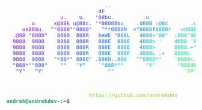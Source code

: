 <pre><font color="#D002AC"> </font><font color="#CD02B0"> </font><font color="#CA01B4"> </font><font color="#C601B7"> </font><font color="#C301BB"> </font><font color="#BF01BF"> </font><font color="#BB01C3"> </font><font color="#B801C6"> </font><font color="#B401CA"> </font><font color="#B002CD"> </font><font color="#AC02D0"> </font><font color="#A803D4"> </font><font color="#A404D7"> </font><font color="#A005DA"> </font><font color="#9C06DD"> </font><font color="#9807DF"> </font><font color="#9309E2"> </font><font color="#8F0AE5"> </font><font color="#8B0CE7"> </font><font color="#870EEA"> </font><font color="#8310EC"> </font><font color="#7E12EE"> </font><font color="#7A14F0"> </font><font color="#7617F2"> </font><font color="#7219F4"> </font><font color="#6E1CF5"> </font><font color="#691EF7"> </font><font color="#6521F8"> </font><font color="#6124FA"> </font><font color="#5D27FB"> </font><font color="#592AFC"> </font><font color="#552DFC">.</font><font color="#5130FD">.</font><font color="#4D34FE"> </font><font color="#4937FE"> </font><font color="#453BFE"> </font><font color="#423EFE"> </font><font color="#3E42FE"> </font><font color="#3A46FE"> </font><font color="#374AFE"> </font><font color="#334DFE"> </font><font color="#3051FD"> </font><font color="#2D55FC"> </font><font color="#2A59FB"> </font><font color="#275DFA"> </font><font color="#2462F9"> </font><font color="#2166F8"> </font><font color="#1E6AF7"> </font><font color="#1B6EF5"> </font><font color="#1972F4"> </font><font color="#1676F2"> </font><font color="#147BF0"> </font><font color="#127FEE"> </font><font color="#1083EC"> </font><font color="#0E87E9"> </font><font color="#0C8CE7"> </font><font color="#0A90E4"> </font><font color="#0994E2"> </font><font color="#0798DF"> </font><font color="#069CDC"> </font><font color="#05A0D9"> </font><font color="#04A4D6"> </font><font color="#03A8D3"> </font><font color="#02ACD0"> </font><font color="#02B0CD"> </font><font color="#01B4C9"> </font><font color="#01B8C6"> </font><font color="#01BCC2"> </font><font color="#01C0BE"> </font><font color="#01C3BB"> </font><font color="#01C7B7">.</font><font color="#01CAB3">.</font><font color="#02CEAF"> </font><font color="#02D1AB"> </font><font color="#03D4A7"> </font><font color="#04D7A3"> </font><font color="#05DA9F"> </font><font color="#06DD9B"> </font>
<font color="#C601B7"> </font><font color="#C301BB"> </font><font color="#BF01BF"> </font><font color="#BB01C3"> </font><font color="#B801C6"> </font><font color="#B401CA"> </font><font color="#B002CD"> </font><font color="#AC02D0"> </font><font color="#A803D4"> </font><font color="#A404D7"> </font><font color="#A005DA"> </font><font color="#9C06DD"> </font><font color="#9807DF"> </font><font color="#9309E2"> </font><font color="#8F0AE5"> </font><font color="#8B0CE7"> </font><font color="#870EEA"> </font><font color="#8310EC"> </font><font color="#7E12EE"> </font><font color="#7A14F0"> </font><font color="#7617F2"> </font><font color="#7219F4"> </font><font color="#6E1CF5"> </font><font color="#691EF7"> </font><font color="#6521F8"> </font><font color="#6124FA"> </font><font color="#5D27FB"> </font><font color="#592AFC"> </font><font color="#552DFC"> </font><font color="#5130FD">d</font><font color="#4D34FE">F</font><font color="#4937FE"> </font><font color="#453BFE"> </font><font color="#423EFE"> </font><font color="#3E42FE"> </font><font color="#3A46FE"> </font><font color="#374AFE"> </font><font color="#334DFE"> </font><font color="#3051FD"> </font><font color="#2D55FC"> </font><font color="#2A59FB"> </font><font color="#275DFA"> </font><font color="#2462F9"> </font><font color="#2166F8"> </font><font color="#1E6AF7"> </font><font color="#1B6EF5"> </font><font color="#1972F4"> </font><font color="#1676F2"> </font><font color="#147BF0"> </font><font color="#127FEE"> </font><font color="#1083EC"> </font><font color="#0E87E9"> </font><font color="#0C8CE7"> </font><font color="#0A90E4"> </font><font color="#0994E2"> </font><font color="#0798DF"> </font><font color="#069CDC"> </font><font color="#05A0D9"> </font><font color="#04A4D6"> </font><font color="#03A8D3"> </font><font color="#02ACD0"> </font><font color="#02B0CD"> </font><font color="#01B4C9"> </font><font color="#01B8C6"> </font><font color="#01BCC2">&lt;</font><font color="#01C0BE"> </font><font color="#01C3BB">.</font><font color="#01C7B7">z</font><font color="#01CAB3">@</font><font color="#02CEAF">8</font><font color="#02D1AB">&quot;</font><font color="#03D4A7">`</font><font color="#04D7A3"> </font><font color="#05DA9F"> </font><font color="#06DD9B"> </font><font color="#08E097"> </font><font color="#09E393"> </font><font color="#0BE58F"> </font>
<font color="#BB01C3"> </font><font color="#B801C6"> </font><font color="#B401CA"> </font><font color="#B002CD"> </font><font color="#AC02D0"> </font><font color="#A803D4"> </font><font color="#A404D7"> </font><font color="#A005DA"> </font><font color="#9C06DD"> </font><font color="#9807DF"> </font><font color="#9309E2"> </font><font color="#8F0AE5"> </font><font color="#8B0CE7"> </font><font color="#870EEA"> </font><font color="#8310EC"> </font><font color="#7E12EE"> </font><font color="#7A14F0"> </font><font color="#7617F2">u</font><font color="#7219F4">.</font><font color="#6E1CF5"> </font><font color="#691EF7"> </font><font color="#6521F8"> </font><font color="#6124FA"> </font><font color="#5D27FB">u</font><font color="#592AFC">.</font><font color="#552DFC"> </font><font color="#5130FD"> </font><font color="#4D34FE"> </font><font color="#4937FE">&apos;</font><font color="#453BFE">8</font><font color="#423EFE">8</font><font color="#3E42FE">b</font><font color="#3A46FE">u</font><font color="#374AFE">.</font><font color="#334DFE"> </font><font color="#3051FD"> </font><font color="#2D55FC"> </font><font color="#2A59FB"> </font><font color="#275DFA"> </font><font color="#2462F9"> </font><font color="#2166F8"> </font><font color="#1E6AF7"> </font><font color="#1B6EF5"> </font><font color="#1972F4">.</font><font color="#1676F2">u</font><font color="#147BF0"> </font><font color="#127FEE"> </font><font color="#1083EC"> </font><font color="#0E87E9"> </font><font color="#0C8CE7">.</font><font color="#0A90E4"> </font><font color="#0994E2"> </font><font color="#0798DF"> </font><font color="#069CDC"> </font><font color="#05A0D9"> </font><font color="#04A4D6"> </font><font color="#03A8D3"> </font><font color="#02ACD0"> </font><font color="#02B0CD"> </font><font color="#01B4C9"> </font><font color="#01B8C6"> </font><font color="#01BCC2"> </font><font color="#01C0BE"> </font><font color="#01C3BB"> </font><font color="#01C7B7"> </font><font color="#01CAB3">!</font><font color="#02CEAF">@</font><font color="#02D1AB">8</font><font color="#03D4A7">8</font><font color="#04D7A3">E</font><font color="#05DA9F"> </font><font color="#06DD9B"> </font><font color="#08E097"> </font><font color="#09E393"> </font><font color="#0BE58F"> </font><font color="#0CE88A"> </font><font color="#0EEA86"> </font><font color="#10EC82"> </font>
<font color="#B002CD"> </font><font color="#AC02D0"> </font><font color="#A803D4"> </font><font color="#A404D7"> </font><font color="#A005DA"> </font><font color="#9C06DD"> </font><font color="#9807DF"> </font><font color="#9309E2"> </font><font color="#8F0AE5">u</font><font color="#8B0CE7"> </font><font color="#870EEA"> </font><font color="#8310EC"> </font><font color="#7E12EE"> </font><font color="#7A14F0"> </font><font color="#7617F2"> </font><font color="#7219F4">x</font><font color="#6E1CF5">@</font><font color="#691EF7">8</font><font color="#6521F8">8</font><font color="#6124FA">k</font><font color="#5D27FB"> </font><font color="#592AFC">u</font><font color="#552DFC">@</font><font color="#5130FD">8</font><font color="#4D34FE">8</font><font color="#4937FE">c</font><font color="#453BFE">.</font><font color="#423EFE"> </font><font color="#3E42FE">&apos;</font><font color="#3A46FE">*</font><font color="#374AFE">8</font><font color="#334DFE">8</font><font color="#3051FD">8</font><font color="#2D55FC">8</font><font color="#2A59FB">8</font><font color="#275DFA">b</font><font color="#2462F9">u</font><font color="#2166F8"> </font><font color="#1E6AF7"> </font><font color="#1B6EF5"> </font><font color="#1972F4"> </font><font color="#1676F2">.</font><font color="#147BF0">d</font><font color="#127FEE">8</font><font color="#1083EC">8</font><font color="#0E87E9">B</font><font color="#0C8CE7"> </font><font color="#0A90E4">:</font><font color="#0994E2">@</font><font color="#0798DF">8</font><font color="#069CDC">c</font><font color="#05A0D9"> </font><font color="#04A4D6"> </font><font color="#03A8D3"> </font><font color="#02ACD0"> </font><font color="#02B0CD"> </font><font color="#01B4C9"> </font><font color="#01B8C6"> </font><font color="#01BCC2">.</font><font color="#01C0BE">u</font><font color="#01C3BB"> </font><font color="#01C7B7"> </font><font color="#01CAB3"> </font><font color="#02CEAF"> </font><font color="#02D1AB"> </font><font color="#03D4A7">&apos;</font><font color="#04D7A3">8</font><font color="#05DA9F">8</font><font color="#06DD9B">8</font><font color="#08E097">E</font><font color="#09E393"> </font><font color="#0BE58F"> </font><font color="#0CE88A"> </font><font color="#0EEA86">u</font><font color="#10EC82"> </font><font color="#12EE7E"> </font><font color="#15F079"> </font><font color="#17F275"> </font>
<font color="#A404D7"> </font><font color="#A005DA"> </font><font color="#9C06DD"> </font><font color="#9807DF"> </font><font color="#9309E2"> </font><font color="#8F0AE5">u</font><font color="#8B0CE7">s</font><font color="#870EEA">8</font><font color="#8310EC">8</font><font color="#7E12EE">8</font><font color="#7A14F0">u</font><font color="#7617F2">.</font><font color="#7219F4"> </font><font color="#6E1CF5"> </font><font color="#691EF7">^</font><font color="#6521F8">&quot;</font><font color="#6124FA">8</font><font color="#5D27FB">8</font><font color="#592AFC">8</font><font color="#552DFC">8</font><font color="#5130FD">&quot;</font><font color="#4D34FE">&quot;</font><font color="#4937FE">8</font><font color="#453BFE">8</font><font color="#423EFE">8</font><font color="#3E42FE">8</font><font color="#3A46FE">&quot;</font><font color="#374AFE"> </font><font color="#334DFE"> </font><font color="#3051FD"> </font><font color="#2D55FC">^</font><font color="#2A59FB">&quot;</font><font color="#275DFA">*</font><font color="#2462F9">8</font><font color="#2166F8">8</font><font color="#1E6AF7">8</font><font color="#1B6EF5">8</font><font color="#1972F4">N</font><font color="#1676F2"> </font><font color="#147BF0"> </font><font color="#127FEE">=</font><font color="#1083EC">&quot;</font><font color="#0E87E9">8</font><font color="#0C8CE7">8</font><font color="#0A90E4">8</font><font color="#0994E2">8</font><font color="#0798DF">f</font><font color="#069CDC">8</font><font color="#05A0D9">8</font><font color="#04A4D6">8</font><font color="#03A8D3">8</font><font color="#02ACD0">r</font><font color="#02B0CD"> </font><font color="#01B4C9"> </font><font color="#01B8C6"> </font><font color="#01BCC2">u</font><font color="#01C0BE">d</font><font color="#01C3BB">8</font><font color="#01C7B7">8</font><font color="#01CAB3">8</font><font color="#02CEAF">8</font><font color="#02D1AB">.</font><font color="#03D4A7"> </font><font color="#04D7A3"> </font><font color="#05DA9F"> </font><font color="#06DD9B"> </font><font color="#08E097">8</font><font color="#09E393">8</font><font color="#0BE58F">8</font><font color="#0CE88A">E</font><font color="#0EEA86"> </font><font color="#10EC82">u</font><font color="#12EE7E">@</font><font color="#15F079">8</font><font color="#17F275">N</font><font color="#19F471">L</font><font color="#1CF66D"> </font><font color="#1FF769"> </font>
<font color="#9807DF"> </font><font color="#9309E2"> </font><font color="#8F0AE5">.</font><font color="#8B0CE7">@</font><font color="#870EEA">8</font><font color="#8310EC">8</font><font color="#7E12EE"> </font><font color="#7A14F0">&quot;</font><font color="#7617F2">8</font><font color="#7219F4">8</font><font color="#6E1CF5">8</font><font color="#691EF7">8</font><font color="#6521F8">&quot;</font><font color="#6124FA"> </font><font color="#5D27FB"> </font><font color="#592AFC"> </font><font color="#552DFC">8</font><font color="#5130FD">8</font><font color="#4D34FE">8</font><font color="#4937FE">8</font><font color="#453BFE"> </font><font color="#423EFE"> </font><font color="#3E42FE">8</font><font color="#3A46FE">8</font><font color="#374AFE">8</font><font color="#334DFE">R</font><font color="#3051FD"> </font><font color="#2D55FC"> </font><font color="#2A59FB"> </font><font color="#275DFA">b</font><font color="#2462F9">e</font><font color="#2166F8">W</font><font color="#1E6AF7">E</font><font color="#1B6EF5"> </font><font color="#1972F4">&quot;</font><font color="#1676F2">8</font><font color="#147BF0">8</font><font color="#127FEE">8</font><font color="#1083EC">L</font><font color="#0E87E9"> </font><font color="#0C8CE7"> </font><font color="#0A90E4"> </font><font color="#0994E2">4</font><font color="#0798DF">8</font><font color="#069CDC">8</font><font color="#05A0D9">8</font><font color="#04A4D6">&gt;</font><font color="#03A8D3">&apos;</font><font color="#02ACD0">8</font><font color="#02B0CD">8</font><font color="#01B4C9">&quot;</font><font color="#01B8C6"> </font><font color="#01BCC2"> </font><font color="#01C0BE">:</font><font color="#01C3BB">8</font><font color="#01C7B7">8</font><font color="#01CAB3">8</font><font color="#02CEAF">&apos;</font><font color="#02D1AB">8</font><font color="#03D4A7">8</font><font color="#04D7A3">8</font><font color="#05DA9F">8</font><font color="#06DD9B">.</font><font color="#08E097"> </font><font color="#09E393"> </font><font color="#0BE58F"> </font><font color="#0CE88A">8</font><font color="#0EEA86">8</font><font color="#10EC82">8</font><font color="#12EE7E">E</font><font color="#15F079">`</font><font color="#17F275">&quot;</font><font color="#19F471">8</font><font color="#1CF66D">8</font><font color="#1FF769">*</font><font color="#22F864">&quot;</font><font color="#24FA60"> </font><font color="#27FB5C"> </font>
<font color="#8B0CE7"> </font><font color="#870EEA"> </font><font color="#8310EC">9</font><font color="#7E12EE">8</font><font color="#7A14F0">8</font><font color="#7617F2">8</font><font color="#7219F4"> </font><font color="#6E1CF5"> </font><font color="#691EF7">9</font><font color="#6521F8">8</font><font color="#6124FA">8</font><font color="#5D27FB">8</font><font color="#592AFC"> </font><font color="#552DFC"> </font><font color="#5130FD"> </font><font color="#4D34FE"> </font><font color="#4937FE">8</font><font color="#453BFE">8</font><font color="#423EFE">8</font><font color="#3E42FE">8</font><font color="#3A46FE"> </font><font color="#374AFE"> </font><font color="#334DFE">8</font><font color="#3051FD">8</font><font color="#2D55FC">8</font><font color="#2A59FB">R</font><font color="#275DFA"> </font><font color="#2462F9"> </font><font color="#2166F8"> </font><font color="#1E6AF7">8</font><font color="#1B6EF5">8</font><font color="#1972F4">8</font><font color="#1676F2">E</font><font color="#147BF0"> </font><font color="#127FEE"> </font><font color="#1083EC">8</font><font color="#0E87E9">8</font><font color="#0C8CE7">8</font><font color="#0A90E4">E</font><font color="#0994E2"> </font><font color="#0798DF"> </font><font color="#069CDC"> </font><font color="#05A0D9">4</font><font color="#04A4D6">8</font><font color="#03A8D3">8</font><font color="#02ACD0">8</font><font color="#02B0CD">&gt;</font><font color="#01B4C9"> </font><font color="#01B8C6">&apos;</font><font color="#01BCC2"> </font><font color="#01C0BE"> </font><font color="#01C3BB"> </font><font color="#01C7B7"> </font><font color="#01CAB3">d</font><font color="#02CEAF">8</font><font color="#02D1AB">8</font><font color="#03D4A7">8</font><font color="#04D7A3"> </font><font color="#05DA9F">&apos;</font><font color="#06DD9B">8</font><font color="#08E097">8</font><font color="#09E393">%</font><font color="#0BE58F">&quot;</font><font color="#0CE88A"> </font><font color="#0EEA86"> </font><font color="#10EC82"> </font><font color="#12EE7E">8</font><font color="#15F079">8</font><font color="#17F275">8</font><font color="#19F471">E</font><font color="#1CF66D"> </font><font color="#1FF769">.</font><font color="#22F864">d</font><font color="#24FA60">N</font><font color="#27FB5C">.</font><font color="#2BFC58"> </font><font color="#2EFD54"> </font><font color="#31FD50"> </font>
<font color="#7E12EE"> </font><font color="#7A14F0"> </font><font color="#7617F2">9</font><font color="#7219F4">8</font><font color="#6E1CF5">8</font><font color="#691EF7">8</font><font color="#6521F8"> </font><font color="#6124FA"> </font><font color="#5D27FB">9</font><font color="#592AFC">8</font><font color="#552DFC">8</font><font color="#5130FD">8</font><font color="#4D34FE"> </font><font color="#4937FE"> </font><font color="#453BFE"> </font><font color="#423EFE"> </font><font color="#3E42FE">8</font><font color="#3A46FE">8</font><font color="#374AFE">8</font><font color="#334DFE">8</font><font color="#3051FD"> </font><font color="#2D55FC"> </font><font color="#2A59FB">8</font><font color="#275DFA">8</font><font color="#2462F9">8</font><font color="#2166F8">R</font><font color="#1E6AF7"> </font><font color="#1B6EF5"> </font><font color="#1972F4"> </font><font color="#1676F2">8</font><font color="#147BF0">8</font><font color="#127FEE">8</font><font color="#1083EC">E</font><font color="#0E87E9"> </font><font color="#0C8CE7"> </font><font color="#0A90E4">8</font><font color="#0994E2">8</font><font color="#0798DF">8</font><font color="#069CDC">E</font><font color="#05A0D9"> </font><font color="#04A4D6"> </font><font color="#03A8D3"> </font><font color="#02ACD0">4</font><font color="#02B0CD">8</font><font color="#01B4C9">8</font><font color="#01B8C6">8</font><font color="#01BCC2">&gt;</font><font color="#01C0BE"> </font><font color="#01C3BB"> </font><font color="#01C7B7"> </font><font color="#01CAB3"> </font><font color="#02CEAF"> </font><font color="#02D1AB"> </font><font color="#03D4A7">8</font><font color="#04D7A3">8</font><font color="#05DA9F">8</font><font color="#06DD9B">8</font><font color="#08E097">.</font><font color="#09E393">+</font><font color="#0BE58F">&quot;</font><font color="#0CE88A"> </font><font color="#0EEA86"> </font><font color="#10EC82"> </font><font color="#12EE7E"> </font><font color="#15F079"> </font><font color="#17F275"> </font><font color="#19F471">8</font><font color="#1CF66D">8</font><font color="#1FF769">8</font><font color="#22F864">E</font><font color="#24FA60">~</font><font color="#27FB5C">8</font><font color="#2BFC58">8</font><font color="#2EFD54">8</font><font color="#31FD50">8</font><font color="#34FE4C"> </font><font color="#38FE49"> </font><font color="#3BFE45"> </font>
<font color="#7219F4"> </font><font color="#6E1CF5"> </font><font color="#691EF7">9</font><font color="#6521F8">8</font><font color="#6124FA">8</font><font color="#5D27FB">8</font><font color="#592AFC"> </font><font color="#552DFC"> </font><font color="#5130FD">9</font><font color="#4D34FE">8</font><font color="#4937FE">8</font><font color="#453BFE">8</font><font color="#423EFE"> </font><font color="#3E42FE"> </font><font color="#3A46FE"> </font><font color="#374AFE"> </font><font color="#334DFE">8</font><font color="#3051FD">8</font><font color="#2D55FC">8</font><font color="#2A59FB">8</font><font color="#275DFA"> </font><font color="#2462F9"> </font><font color="#2166F8">8</font><font color="#1E6AF7">8</font><font color="#1B6EF5">8</font><font color="#1972F4">R</font><font color="#1676F2"> </font><font color="#147BF0"> </font><font color="#127FEE"> </font><font color="#1083EC">8</font><font color="#0E87E9">8</font><font color="#0C8CE7">8</font><font color="#0A90E4">E</font><font color="#0994E2"> </font><font color="#0798DF"> </font><font color="#069CDC">8</font><font color="#05A0D9">8</font><font color="#04A4D6">8</font><font color="#03A8D3">F</font><font color="#02ACD0"> </font><font color="#02B0CD"> </font><font color="#01B4C9">.</font><font color="#01B8C6">d</font><font color="#01BCC2">8</font><font color="#01C0BE">8</font><font color="#01C3BB">8</font><font color="#01C7B7">L</font><font color="#01CAB3"> </font><font color="#02CEAF">.</font><font color="#02D1AB">+</font><font color="#03D4A7"> </font><font color="#04D7A3"> </font><font color="#05DA9F"> </font><font color="#06DD9B">8</font><font color="#08E097">8</font><font color="#09E393">8</font><font color="#0BE58F">8</font><font color="#0CE88A">L</font><font color="#0EEA86"> </font><font color="#10EC82"> </font><font color="#12EE7E"> </font><font color="#15F079"> </font><font color="#17F275"> </font><font color="#19F471"> </font><font color="#1CF66D"> </font><font color="#1FF769"> </font><font color="#22F864">8</font><font color="#24FA60">8</font><font color="#27FB5C">8</font><font color="#2BFC58">E</font><font color="#2EFD54"> </font><font color="#31FD50">&apos;</font><font color="#34FE4C">8</font><font color="#38FE49">8</font><font color="#3BFE45">8</font><font color="#3FFE41">&amp;</font><font color="#43FE3D"> </font><font color="#46FE3A"> </font>
<font color="#6521F8"> </font><font color="#6124FA"> </font><font color="#5D27FB">9</font><font color="#592AFC">8</font><font color="#552DFC">8</font><font color="#5130FD">8</font><font color="#4D34FE"> </font><font color="#4937FE"> </font><font color="#453BFE">9</font><font color="#423EFE">8</font><font color="#3E42FE">8</font><font color="#3A46FE">8</font><font color="#374AFE"> </font><font color="#334DFE"> </font><font color="#3051FD"> </font><font color="#2D55FC">&quot;</font><font color="#2A59FB">*</font><font color="#275DFA">8</font><font color="#2462F9">8</font><font color="#2166F8">*</font><font color="#1E6AF7">&quot;</font><font color="#1B6EF5"> </font><font color="#1972F4">8</font><font color="#1676F2">8</font><font color="#147BF0">8</font><font color="#127FEE">8</font><font color="#1083EC">&quot;</font><font color="#0E87E9"> </font><font color="#0C8CE7">.</font><font color="#0A90E4">8</font><font color="#0994E2">8</font><font color="#0798DF">8</font><font color="#069CDC">N</font><font color="#05A0D9">.</font><font color="#04A4D6">.</font><font color="#03A8D3">8</font><font color="#02ACD0">8</font><font color="#02B0CD">8</font><font color="#01B4C9"> </font><font color="#01B8C6"> </font><font color="#01BCC2"> </font><font color="#01C0BE">^</font><font color="#01C3BB">&quot;</font><font color="#01C7B7">8</font><font color="#01CAB3">8</font><font color="#02CEAF">8</font><font color="#02D1AB">8</font><font color="#03D4A7">*</font><font color="#04D7A3">&quot;</font><font color="#05DA9F"> </font><font color="#06DD9B"> </font><font color="#08E097"> </font><font color="#09E393"> </font><font color="#0BE58F">&apos;</font><font color="#0CE88A">8</font><font color="#0EEA86">8</font><font color="#10EC82">8</font><font color="#12EE7E">8</font><font color="#15F079">c</font><font color="#17F275">.</font><font color="#19F471"> </font><font color="#1CF66D">.</font><font color="#1FF769">+</font><font color="#22F864"> </font><font color="#24FA60"> </font><font color="#27FB5C"> </font><font color="#2BFC58">8</font><font color="#2EFD54">8</font><font color="#31FD50">8</font><font color="#34FE4C">E</font><font color="#38FE49"> </font><font color="#3BFE45"> </font><font color="#3FFE41">9</font><font color="#43FE3D">8</font><font color="#46FE3A">8</font><font color="#4AFE36">8</font><font color="#4EFE33">.</font><font color="#52FD30"> </font>
<font color="#592AFC"> </font><font color="#552DFC"> </font><font color="#5130FD">&quot;</font><font color="#4D34FE">8</font><font color="#4937FE">8</font><font color="#453BFE">8</font><font color="#423EFE">*</font><font color="#3E42FE">&quot;</font><font color="#3A46FE">&quot;</font><font color="#374AFE">8</font><font color="#334DFE">8</font><font color="#3051FD">8</font><font color="#2D55FC">&quot;</font><font color="#2A59FB"> </font><font color="#275DFA"> </font><font color="#2462F9"> </font><font color="#2166F8"> </font><font color="#1E6AF7">&quot;</font><font color="#1B6EF5">&quot;</font><font color="#1972F4"> </font><font color="#1676F2"> </font><font color="#147BF0"> </font><font color="#127FEE">&apos;</font><font color="#1083EC">Y</font><font color="#0E87E9">&quot;</font><font color="#0C8CE7"> </font><font color="#0A90E4"> </font><font color="#0994E2"> </font><font color="#0798DF"> </font><font color="#069CDC">`</font><font color="#05A0D9">&quot;</font><font color="#04A4D6">8</font><font color="#03A8D3">8</font><font color="#02ACD0">8</font><font color="#02B0CD">*</font><font color="#01B4C9">&quot;</font><font color="#01B8C6">&quot;</font><font color="#01BCC2"> </font><font color="#01C0BE"> </font><font color="#01C3BB"> </font><font color="#01C7B7"> </font><font color="#01CAB3"> </font><font color="#02CEAF"> </font><font color="#02D1AB"> </font><font color="#03D4A7">&quot;</font><font color="#04D7A3">Y</font><font color="#05DA9F">&quot;</font><font color="#06DD9B"> </font><font color="#08E097"> </font><font color="#09E393"> </font><font color="#0BE58F"> </font><font color="#0CE88A"> </font><font color="#0EEA86"> </font><font color="#10EC82"> </font><font color="#12EE7E">&quot;</font><font color="#15F079">8</font><font color="#17F275">8</font><font color="#19F471">8</font><font color="#1CF66D">8</font><font color="#1FF769">8</font><font color="#22F864">%</font><font color="#24FA60"> </font><font color="#27FB5C"> </font><font color="#2BFC58"> </font><font color="#2EFD54">&apos;</font><font color="#31FD50">&quot;</font><font color="#34FE4C">8</font><font color="#38FE49">8</font><font color="#3BFE45">8</font><font color="#3FFE41">*</font><font color="#43FE3D">&quot;</font><font color="#46FE3A"> </font><font color="#4AFE36">4</font><font color="#4EFE33">8</font><font color="#52FD30">8</font><font color="#56FC2C">8</font><font color="#5AFB29">&quot;</font><font color="#5EFA26"> </font>
<font color="#4D34FE"> </font><font color="#4937FE"> </font><font color="#453BFE"> </font><font color="#423EFE">^</font><font color="#3E42FE">Y</font><font color="#3A46FE">&quot;</font><font color="#374AFE"> </font><font color="#334DFE"> </font><font color="#3051FD"> </font><font color="#2D55FC">^</font><font color="#2A59FB">Y</font><font color="#275DFA">&apos;</font><font color="#2462F9"> </font><font color="#2166F8"> </font><font color="#1E6AF7"> </font><font color="#1B6EF5"> </font><font color="#1972F4"> </font><font color="#1676F2"> </font><font color="#147BF0"> </font><font color="#127FEE"> </font><font color="#1083EC"> </font><font color="#0E87E9"> </font><font color="#0C8CE7"> </font><font color="#0A90E4"> </font><font color="#0994E2"> </font><font color="#0798DF"> </font><font color="#069CDC"> </font><font color="#05A0D9"> </font><font color="#04A4D6"> </font><font color="#03A8D3"> </font><font color="#02ACD0"> </font><font color="#02B0CD"> </font><font color="#01B4C9">&quot;</font><font color="#01B8C6">&quot;</font><font color="#01BCC2"> </font><font color="#01C0BE"> </font><font color="#01C3BB"> </font><font color="#01C7B7"> </font><font color="#01CAB3"> </font><font color="#02CEAF"> </font><font color="#02D1AB"> </font><font color="#03D4A7"> </font><font color="#04D7A3"> </font><font color="#05DA9F"> </font><font color="#06DD9B"> </font><font color="#08E097"> </font><font color="#09E393"> </font><font color="#0BE58F"> </font><font color="#0CE88A"> </font><font color="#0EEA86"> </font><font color="#10EC82"> </font><font color="#12EE7E"> </font><font color="#15F079"> </font><font color="#17F275"> </font><font color="#19F471"> </font><font color="#1CF66D"> </font><font color="#1FF769">&quot;</font><font color="#22F864">Y</font><font color="#24FA60">P</font><font color="#27FB5C">&apos;</font><font color="#2BFC58"> </font><font color="#2EFD54"> </font><font color="#31FD50"> </font><font color="#34FE4C"> </font><font color="#38FE49"> </font><font color="#3BFE45"> </font><font color="#3FFE41"> </font><font color="#43FE3D">&quot;</font><font color="#46FE3A">&quot;</font><font color="#4AFE36"> </font><font color="#4EFE33"> </font><font color="#52FD30"> </font><font color="#56FC2C"> </font><font color="#5AFB29">&quot;</font><font color="#5EFA26">&quot;</font><font color="#62F923"> </font><font color="#66F820"> </font><font color="#6BF61E"> </font>
<font color="#423EFE"> </font><font color="#3E42FE"> </font><font color="#3A46FE"> </font><font color="#374AFE"> </font><font color="#334DFE"> </font><font color="#3051FD"> </font><font color="#2D55FC"> </font><font color="#2A59FB"> </font><font color="#275DFA"> </font><font color="#2462F9"> </font><font color="#2166F8"> </font><font color="#1E6AF7"> </font><font color="#1B6EF5"> </font><font color="#1972F4"> </font><font color="#1676F2"> </font><font color="#147BF0"> </font><font color="#127FEE"> </font><font color="#1083EC"> </font><font color="#0E87E9"> </font><font color="#0C8CE7"> </font><font color="#0A90E4"> </font><font color="#0994E2"> </font><font color="#0798DF"> </font><font color="#069CDC"> </font><font color="#05A0D9"> </font><font color="#04A4D6"> </font><font color="#03A8D3"> </font><font color="#02ACD0"> </font><font color="#02B0CD"> </font><font color="#01B4C9"> </font><font color="#01B8C6"> </font><font color="#01BCC2"> </font><font color="#01C0BE"> </font><font color="#01C3BB"> </font><font color="#01C7B7"> </font><font color="#01CAB3"> </font><font color="#02CEAF"> </font><font color="#02D1AB"> </font><font color="#03D4A7"> </font><font color="#04D7A3"> </font><font color="#05DA9F"> </font><font color="#06DD9B"> </font><font color="#08E097"> </font><font color="#09E393"> </font><font color="#0BE58F"> </font><font color="#0CE88A"> </font><font color="#0EEA86"> </font><font color="#10EC82"> </font><font color="#12EE7E"> </font><font color="#15F079"> </font><font color="#17F275"> </font><font color="#19F471"> </font><font color="#1CF66D"> </font><font color="#1FF769"> </font><font color="#22F864"> </font><font color="#24FA60"> </font><font color="#27FB5C"> </font><font color="#2BFC58"> </font><font color="#2EFD54"> </font><font color="#31FD50"> </font><font color="#34FE4C"> </font><font color="#38FE49"> </font><font color="#3BFE45"> </font><font color="#3FFE41"> </font><font color="#43FE3D"> </font><font color="#46FE3A"> </font><font color="#4AFE36"> </font><font color="#4EFE33"> </font><font color="#52FD30"> </font><font color="#56FC2C"> </font><font color="#5AFB29"> </font><font color="#5EFA26"> </font><font color="#62F923"> </font><font color="#66F820"> </font><font color="#6BF61E"> </font><font color="#6FF51B"> </font><font color="#73F318"> </font><font color="#77F116"> </font>
<font color="#374AFE"> </font><font color="#334DFE"> </font><font color="#3051FD"> </font><font color="#2D55FC"> </font><font color="#2A59FB"> </font><font color="#275DFA"> </font><font color="#2462F9"> </font><font color="#2166F8"> </font><font color="#1E6AF7"> </font><font color="#1B6EF5"> </font><font color="#1972F4"> </font><font color="#1676F2"> </font><font color="#147BF0"> </font><font color="#127FEE"> </font><font color="#1083EC"> </font><font color="#0E87E9"> </font><font color="#0C8CE7"> </font><font color="#0A90E4"> </font><font color="#0994E2"> </font><font color="#0798DF"> </font><font color="#069CDC"> </font><font color="#05A0D9"> </font><font color="#04A4D6"> </font><font color="#03A8D3"> </font><font color="#02ACD0"> </font><font color="#02B0CD"> </font><font color="#01B4C9"> </font><font color="#01B8C6"> </font><font color="#01BCC2"> </font><font color="#01C0BE"> </font><font color="#01C3BB"> </font><font color="#01C7B7"> </font><font color="#01CAB3"> </font><font color="#02CEAF"> </font><font color="#02D1AB"> </font><font color="#03D4A7"> </font><font color="#04D7A3"> </font><font color="#05DA9F"> </font><font color="#06DD9B"> </font><font color="#08E097"> </font><font color="#09E393"> </font><font color="#0BE58F"> </font><font color="#0CE88A"> </font><font color="#0EEA86"> </font><font color="#10EC82"> </font><font color="#12EE7E"> </font><font color="#15F079"> </font><font color="#17F275"> </font><font color="#19F471"> </font><font color="#1CF66D"> </font><font color="#1FF769"> </font><font color="#22F864"> </font><font color="#24FA60"> </font><font color="#27FB5C"> </font><font color="#2BFC58"> </font><font color="#2EFD54"> </font><font color="#31FD50"> </font><font color="#34FE4C"> </font><font color="#38FE49"> </font><font color="#3BFE45"> </font><font color="#3FFE41"> </font><font color="#43FE3D"> </font><font color="#46FE3A"> </font><font color="#4AFE36"> </font><font color="#4EFE33"> </font><font color="#52FD30"> </font><font color="#56FC2C"> </font><font color="#5AFB29"> </font><font color="#5EFA26"> </font><font color="#62F923"> </font><font color="#66F820"> </font><font color="#6BF61E"> </font><font color="#6FF51B"> </font><font color="#73F318"> </font><font color="#77F116"> </font><font color="#7BF014"> </font><font color="#80ED11"> </font><font color="#84EB0F"> </font>
<font color="#2D55FC"> </font><font color="#2A59FB"> </font><font color="#275DFA"> </font><font color="#2462F9"> </font><font color="#2166F8"> </font><font color="#1E6AF7"> </font><font color="#1B6EF5"> </font><font color="#1972F4"> </font><font color="#1676F2"> </font><font color="#147BF0"> </font><font color="#127FEE"> </font><font color="#1083EC"> </font><font color="#0E87E9"> </font><font color="#0C8CE7"> </font><font color="#0A90E4"> </font><font color="#0994E2"> </font><font color="#0798DF"> </font><font color="#069CDC"> </font><font color="#05A0D9"> </font><font color="#04A4D6"> </font><font color="#03A8D3"> </font><font color="#02ACD0"> </font><font color="#02B0CD"> </font><font color="#01B4C9"> </font><font color="#01B8C6"> </font><font color="#01BCC2"> </font><font color="#01C0BE"> </font><font color="#01C3BB"> </font><font color="#01C7B7"> </font><font color="#01CAB3"> </font><font color="#02CEAF"> </font><font color="#02D1AB"> </font><font color="#03D4A7"> </font><font color="#04D7A3"> </font><font color="#05DA9F"> </font><font color="#06DD9B"> </font><font color="#08E097"> </font><font color="#09E393"> </font><font color="#0BE58F"> </font><font color="#0CE88A"> </font><font color="#0EEA86"> </font><font color="#10EC82"> </font><font color="#12EE7E"> </font><font color="#15F079"> </font><font color="#17F275"> </font><font color="#19F471"> </font><font color="#1CF66D"> </font><font color="#1FF769"> </font><font color="#22F864"> </font><font color="#24FA60"> </font><font color="#27FB5C"> </font><font color="#2BFC58"> </font><font color="#2EFD54"> </font><font color="#31FD50"> </font><font color="#34FE4C"> </font><font color="#38FE49"> </font><font color="#3BFE45"> </font><font color="#3FFE41"> </font><font color="#43FE3D"> </font><font color="#46FE3A"> </font><font color="#4AFE36"> </font><font color="#4EFE33"> </font><font color="#52FD30"> </font><font color="#56FC2C"> </font><font color="#5AFB29"> </font><font color="#5EFA26"> </font><font color="#62F923"> </font><font color="#66F820"> </font><font color="#6BF61E"> </font><font color="#6FF51B"> </font><font color="#73F318"> </font><font color="#77F116"> </font><font color="#7BF014"> </font><font color="#80ED11"> </font><font color="#84EB0F"> </font><font color="#88E90D"> </font><font color="#8CE70C"> </font><font color="#90E40A"> </font>
<font color="#0BE58F"> </font><font color="#0CE88A"> </font><font color="#0EEA86"> </font><font color="#10EC82"> </font><font color="#12EE7E"> </font><font color="#15F079"> </font><font color="#17F275"> </font><font color="#19F471"> </font><font color="#1CF66D"> </font><font color="#1FF769"> </font><font color="#22F865"> </font><font color="#24FA60"> </font><font color="#27FB5C"> </font><font color="#2BFC58"> </font><font color="#2EFD54"> </font><font color="#31FD50"> </font><font color="#34FE4C"> </font><font color="#38FE49"> </font><font color="#3BFE45"> </font><font color="#3FFE41"> </font><font color="#43FE3D"> </font><font color="#46FE3A"> </font><font color="#4AFE36"> </font><font color="#4EFE33"> </font><font color="#52FD30"> </font><font color="#56FC2C"> </font><font color="#5AFB29">h</font><font color="#5EFA26">t</font><font color="#62F923">t</font><font color="#66F820">p</font><font color="#6AF61E">s</font><font color="#6FF51B">:</font><font color="#73F318">/</font><font color="#77F116">/</font><font color="#7BF014">g</font><font color="#80ED11">i</font><font color="#84EB0F">t</font><font color="#88E90E">h</font><font color="#8CE70C">u</font><font color="#90E40A">b</font><font color="#95E108">.</font><font color="#99DF07">c</font><font color="#9DDC06">o</font><font color="#A1D905">m</font><font color="#A5D604">/</font><font color="#A9D303">a</font><font color="#ADCF02">n</font><font color="#B1CC01">d</font><font color="#B5C901">r</font><font color="#B9C501">e</font><font color="#BCC201">k</font><font color="#C0BE01">d</font><font color="#C4BA01">e</font><font color="#C7B601">v</font>
<font color="#26A269"><b>andrek@andrekdev-</b></font>:<font color="#12488B"><b>~</b></font>$ 
</pre>
